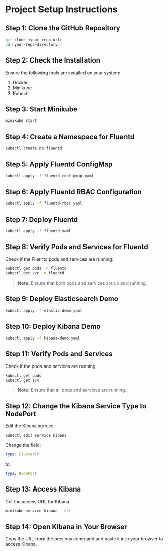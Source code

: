 
# Project Setup Instructions

## Step 1: Clone the GitHub Repository

```bash
git clone <your-repo-url>
cd <your-repo-directory>
```

## Step 2: Check the Installation

Ensure the following tools are installed on your system:

1. Docker
2. Minikube
3. Kubectl

## Step 3: Start Minikube

```bash
minikube start
```

## Step 4: Create a Namespace for Fluentd

```bash
kubectl create ns fluentd
```

## Step 5: Apply Fluentd ConfigMap

```bash
kubectl apply -f fluentd-configmap.yaml
```

## Step 6: Apply Fluentd RBAC Configuration

```bash
kubectl apply -f fluentd-rbac.yaml
```

## Step 7: Deploy Fluentd

```bash
kubectl apply -f fluentd.yaml
```

## Step 8: Verify Pods and Services for Fluentd

Check if the Fluentd pods and services are running:

```bash
kubectl get pods -n fluentd
kubectl get svc -n fluentd
```

> **Note:** Ensure that both pods and services are up and running.

## Step 9: Deploy Elasticsearch Demo

```bash
kubectl apply -f elastic-demo.yaml
```

## Step 10: Deploy Kibana Demo

```bash
kubectl apply -f kibana-demo.yaml
```

## Step 11: Verify Pods and Services

Check if the pods and services are running:

```bash
kubectl get pods
kubectl get svc
```

> **Note:** Ensure that all pods and services are running.

## Step 12: Change the Kibana Service Type to NodePort

Edit the Kibana service:

```bash
kubectl edit service kibana
```

Change the field:

```yaml
type: ClusterIP
```

to:

```yaml
type: NodePort
```

## Step 13: Access Kibana

Get the access URL for Kibana:

```bash
minikube service kibana --url
```

## Step 14: Open Kibana in Your Browser

Copy the URL from the previous command and paste it into your browser to access Kibana.
